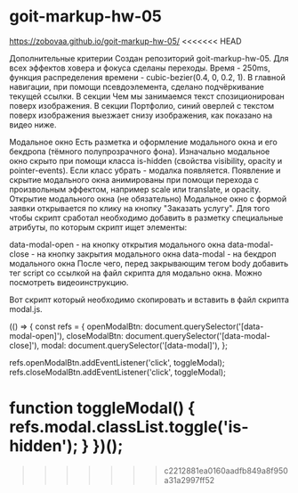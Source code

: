 # goit-markup-hw-05
https://zobovaa.github.io/goit-markup-hw-05/
<<<<<<< HEAD

Дополнительные критерии
Создан репозиторий goit-markup-hw-05.
Для всех эффектов ховера и фокуса сделаны переходы. Время - 250ms, функция распределения времени - cubic-bezier(0.4, 0, 0.2, 1).
В главной навигации, при помощи псевдоэлемента, сделано подчёркивание текущей ссылки.
В секции Чем мы занимаемся текст спозиционирован поверх изображения.
В секции Портфолио, синий оверлей с текстом поверх изображения выезжает снизу изображения, как показано на видео ниже.


Модальное окно
Есть разметка и оформление модального окна и его бекдропа (тёмного полупрозрачного фона).
Изначально модальное окно скрыто при помощи класса is-hidden (свойства visibility, opacity и pointer-events). Если класс убрать - модалка появляется.
Появление и скрытие модального окна анимированы при помощи перехода с произвольным эффектом, например scale или translate, и opacity.
Открытие модального окна (не обязательно)
Модальное окно с формой заявки открывается по клику на кнопку "Заказать услугу". Для того чтобы скрипт сработал необходимо добавить в разметку специальные атрибуты, по которым скрипт ищет элементы:

data-modal-open - на кнопку открытия модального окна
data-modal-close - на кнопку закрытия модального окна
data-modal - на бекдроп модального окна
После чего, перед закрывающим тегом body добавить тег script со ссылкой на файл скрипта для модально окна. Можно посмотреть видеоинструкцию.


  <!-- Вся твоя разметка, включая разметку модалки -->

  <!-- Ставим перед закрывающим тегом body -->
  

Вот скрипт который необходимо скопировать и вставить в файл скрипта modal.js.

(() => {
  const refs = {
    openModalBtn: document.querySelector('[data-modal-open]'),
    closeModalBtn: document.querySelector('[data-modal-close]'),
    modal: document.querySelector('[data-modal]'),
  };

  refs.openModalBtn.addEventListener('click', toggleModal);
  refs.closeModalBtn.addEventListener('click', toggleModal);

  function toggleModal() {
    refs.modal.classList.toggle('is-hidden');
  }
})();
=======
>>>>>>> c2212881ea0160aadfb849a8f950a31a2997ff52
